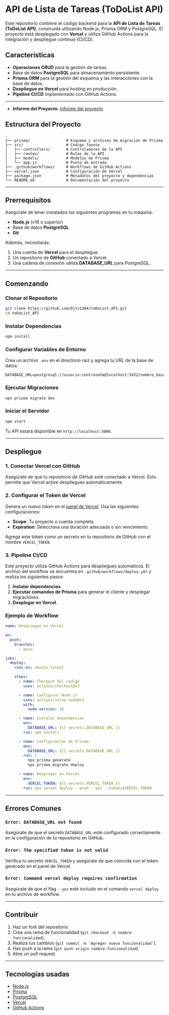 # API de Lista de Tareas (ToDoList API)

Este repositorio contiene el código backend para la **API de Lista de Tareas (ToDoList API)**, construida utilizando Node.js, Prisma ORM y PostgreSQL. El proyecto está desplegado con **Vercel** y utiliza GitHub Actions para la integración y despliegue continuo (CI/CD).

## Características

- **Operaciones CRUD** para la gestión de tareas.
- Base de datos **PostgreSQL** para almacenamiento persistente.
- **Prisma ORM** para la gestión del esquema y las interacciones con la base de datos.
- **Despliegue en Vercel** para hosting en producción.
- **Pipeline CI/CD** implementado con GitHub Actions.

---
- **Informe del Proyecto**: [informe del proyecto](https://udlaec-my.sharepoint.com/:b:/g/personal/andres_guaman_taco_udla_edu_ec/EXBOOplpSQtOjaAc8jbigB4BOWhwm03ikLOpgiRzLUbb1A?e=jacX6I) 
## Estructura del Proyecto

```
.
├── prisma/                # Esquema y archivos de migración de Prisma
├── src/                   # Código fuente
│   ├── controllers/       # Controladores de la API
│   ├── routes/            # Rutas de la API
│   ├── models/            # Modelos de Prisma
│   └── app.js             # Punto de entrada
├── .github/workflows/     # Workflows de GitHub Actions
├── vercel.json            # Configuración de Vercel
├── package.json           # Metadatos del proyecto y dependencias
└── README.md              # Documentación del proyecto
```

---

## Prerrequisitos

Asegúrate de tener instalados los siguientes programas en tu máquina:

- **Node.js** (v18 o superior)
- Base de datos **PostgreSQL**
- **Git**

Además, necesitarás:

1. Una cuenta de **Vercel** para el despliegue.
2. Un repositorio de **GitHub** conectado a Vercel.
3. Una cadena de conexión válida **DATABASE_URL** para PostgreSQL.

---

## Comenzando

### Clonar el Repositorio

```bash
git clone https://github.com/Djtv1304/toDoList_API.git
cd toDoList_API
```

### Instalar Dependencias

```bash
npm install
```

### Configurar Variables de Entorno

Crea un archivo `.env` en el directorio raíz y agrega tu URL de la base de datos:

```env
DATABASE_URL=postgresql://usuario:contraseña@localhost:5432/nombre_base_datos
```

### Ejecutar Migraciones

```bash
npx prisma migrate dev
```

### Iniciar el Servidor

```bash
npm start
```

Tu API estará disponible en `http://localhost:3000`.

---

## Despliegue

### **1. Conectar Vercel con GitHub**
Asegúrate de que tu repositorio de GitHub esté conectado a Vercel. Esto permite que Vercel active despliegues automáticamente.

### **2. Configurar el Token de Vercel**
Genera un nuevo token en el [panel de Vercel](https://vercel.com/account/tokens). Usa las siguientes configuraciones:

- **Scope**: Tu proyecto o cuenta completa.
- **Expiration**: Selecciona una duración adecuada o sin vencimiento.

Agrega este token como un secreto en tu repositorio de GitHub con el nombre `VERCEL_TOKEN`.

### **3. Pipeline CI/CD**

Este proyecto utiliza GitHub Actions para despliegues automáticos. El archivo del workflow se encuentra en `.github/workflows/deploy.yml` y realiza los siguientes pasos:

1. **Instalar dependencias**.
2. **Ejecutar comandos de Prisma** para generar el cliente y desplegar migraciones.
3. **Desplegar en Vercel**.

### Ejemplo de Workflow

```yaml
name: Despliegue en Vercel

on:
  push:
    branches:
      - main

jobs:
  deploy:
    runs-on: ubuntu-latest

    steps:
      - name: Checkout del código
        uses: actions/checkout@v3

      - name: Configurar Node.js
        uses: actions/setup-node@v3
        with:
          node-version: 18

      - name: Instalar dependencias
        env:
          DATABASE_URL: ${{ secrets.DATABASE_URL }}
        run: npm install

      - name: Configuración de Prisma
        env:
          DATABASE_URL: ${{ secrets.DATABASE_URL }}
        run: |
          npx prisma generate
          npx prisma migrate deploy

      - name: Desplegar en Vercel
        env:
          VERCEL_TOKEN: ${{ secrets.VERCEL_TOKEN }}
        run: npx vercel deploy --prod --yes --token=$VERCEL_TOKEN
```

---

## Errores Comunes

### `Error: DATABASE_URL not found`
Asegúrate de que el secreto `DATABASE_URL` esté configurado correctamente en la configuración de tu repositorio en GitHub.

### `Error: The specified token is not valid`
Verifica tu secreto `VERCEL_TOKEN` y asegúrate de que coincida con el token generado en el panel de Vercel.

### `Error: Command vercel deploy requires confirmation`
Asegúrate de que el flag `--yes` esté incluido en el comando `vercel deploy` en tu archivo de workflow.

---

## Contribuir

1. Haz un fork del repositorio.
2. Crea una rama de funcionalidad (`git checkout -b nombre-funcionalidad`).
3. Realiza tus cambios (`git commit -m 'Agregar nueva funcionalidad'`).
4. Haz push a la rama (`git push origin nombre-funcionalidad`).
5. Abre un pull request.

---


## Tecnologías usadas

- [Node.js](https://nodejs.org/)
- [Prisma](https://www.prisma.io/)
- [PostgreSQL](https://www.postgresql.org/)
- [Vercel](https://vercel.com/)
- [GitHub Actions](https://github.com/features/actions)

